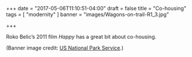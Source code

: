 +++
date = "2017-05-06T11:10:51-04:00"
draft = false
title = "Co-housing"
tags = [ "modernity" ]
banner = "images/Wagons-on-trail-R1_3.jpg"

+++

Roko Belic’s 2011 film <cite>Happy</cite> has a great bit about co-housing.

(Banner image credit: [US National Park Service](https://www.nps.gov/ciro/learn/historyculture/index.htm).)